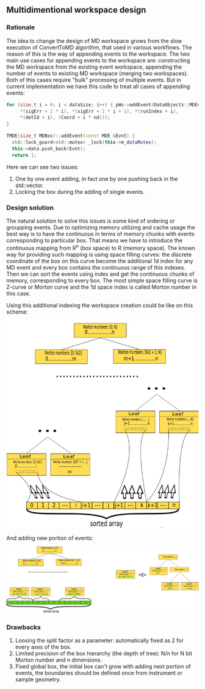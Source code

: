 ## Multidimentional workspace design

### Rationale

The idea to change the design of MD workspace grows from the slow execution of ConvertToMD algorithm, that used in
various workflows. The reason of this is the way of appending events to the workspace. The two main use cases for
appending events to the workspace are: constructing the MD workspace from the existing event workspace, appending the
number of events to existing MD workspace (merging two workspaces). Both of this cases require "bulk" processing of
multiple events. But in current implementation we have this code to treat all cases of appending events:

``` c++
for (size_t i = 0; i < dataSize; i++) { pWs->addEvent(DataObjects::MDEvent<nd>(
     *(sigErr + 2 * i), *(sigErr + 2 * i + 1), *(runIndex + i),
     *(detId + i), (Coord + i * nd)));
}
```

```c++
TMDE(size_t MDBox)::addEvent(const MDE &Evnt) {
  std::lock_guard<std::mutex> _lock(this->m_dataMutex);
  this->data.push_back(Evnt);
  return 1;
```

Here we can see two issues:
1. One by one event adding, in fact one by one pushing back in the std::vector.  
2. Locking the box during the adding of single events.

### Design solution

The natural solution to solve this issues is some kind of ordering or groupping events. Due to optimizing memory
utilizing and cache usage the best way is to have the continuous in terms of memory chunks with events corresponding
to particular box. That means we have to introduce the continuous mapping from R<sup>n</sup> (box space) to R
(memory space). The known way for providing such mapping is using space filling curves: the discrete coordinate of the
box on this curve become the additional 1d index for any MD event and every box contains the continuous range of this 
indexes. Then we can sort the events using index and get the continuous chunks of memory, corresponding to every box. 
The most simple space filling curve is Z-curve or Morton curve and the 1d space index is called Morton number in this
case. 

Using this additional indexing the workspace creation could be like on this scheme:

![MD workspace structure](MDSpace.png)

And adding new portion of events:  

![Merging thw new portion](merging_md_space.png) 

### Drawbacks

1. Loosing the split factor as a parameter: automatically fixed as 2 for every axes of the box.
2. Limited precision of the box hierarchy (the depth of tree): N/n for N bit Morton number and n dimensions.
3. Fixed global box, the initial box can't grow with adding next portion of events, the boundaries should be defined
once from instrument  or sample geometry. 
